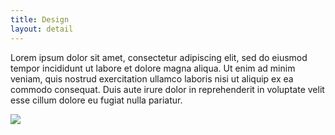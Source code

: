 ```yaml
---
title: Design
layout: detail
---
```


<div class="block">
  <p>Lorem ipsum dolor sit amet, consectetur adipiscing elit, sed do eiusmod tempor incididunt ut labore et dolore magna aliqua. Ut enim ad minim veniam, quis nostrud exercitation ullamco laboris nisi ut aliquip ex ea commodo consequat. Duis aute irure dolor in reprehenderit in voluptate velit esse cillum dolore eu fugiat nulla pariatur.</p>

  <img src="https://images.unsplash.com/photo-1574261403976-d3eb53367a4a?ixlib=rb-1.2.1&ixid=eyJhcHBfaWQiOjEyMDd9&auto=format&fit=crop&w=3099&q=80">
</div>
